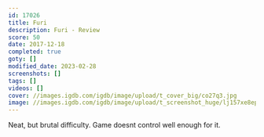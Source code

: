 ```yaml
---
id: 17026
title: Furi
description: Furi - Review
score: 50
date: 2017-12-18
completed: true
goty: []
modified_date: 2023-02-28
screenshots: []
tags: []
videos: []
cover: //images.igdb.com/igdb/image/upload/t_cover_big/co27q3.jpg
image: //images.igdb.com/igdb/image/upload/t_screenshot_huge/lj157xe8epubgjkoehyl.jpg
---
```

Neat, but brutal difficulty. Game doesnt control well enough for it.